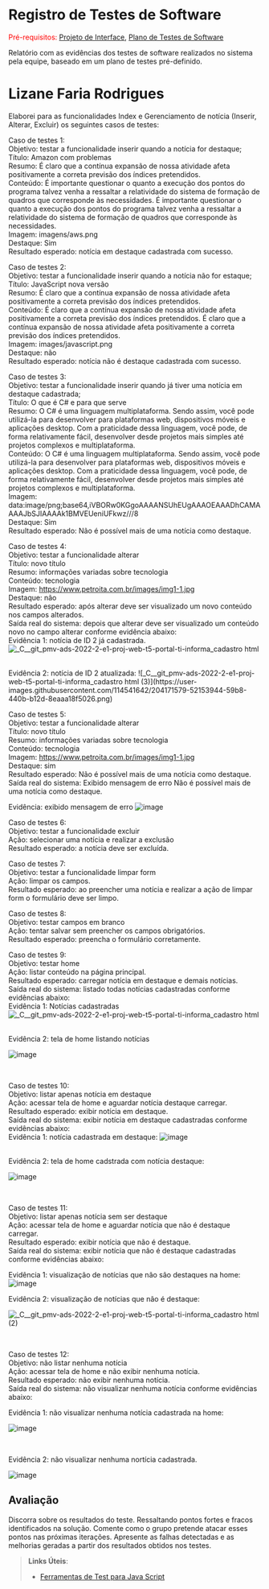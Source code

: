 # Registro de Testes de Software

<span style="color:red">Pré-requisitos: <a href="3-Projeto de Interface.md"> Projeto de Interface</a></span>, <a href="8-Plano de Testes de Software.md"> Plano de Testes de Software</a>

Relatório com as evidências dos testes de software realizados no sistema pela equipe, baseado em um plano de testes pré-definido.

# Lizane Faria Rodrigues
Elaborei para as funcionalidades Index e Gerenciamento de notícia (Inserir, Alterar, Excluir) os seguintes casos de testes:

Caso de testes 1:
<br />
Objetivo: testar a funcionalidade inserir quando a notícia for destaque;
<br />
Título: Amazon com problemas
<br />
Resumo: É claro que a contínua expansão de nossa atividade afeta positivamente a correta previsão dos índices pretendidos.
<br />
Conteúdo: É importante questionar o quanto a execução dos pontos do programa talvez venha a ressaltar a relatividade do sistema de formação de quadros que corresponde às necessidades.
É importante questionar o quanto a execução dos pontos do programa talvez venha a ressaltar a relatividade do sistema de formação de quadros que corresponde às necessidades.
<br />
Imagem: imagens/aws.png
<br />
Destaque: Sim
<br />
Resultado esperado: notícia em destaque cadastrada com sucesso.
<br />


Caso de testes 2:
<br />
Objetivo: testar a funcionalidade inserir quando a notícia não 
for estaque;
<br />
Título: JavaScript nova versão
<br />
Resumo: É claro que a contínua expansão de nossa atividade afeta positivamente a correta previsão dos índices pretendidos.
<br />
Conteúdo: É claro que a contínua expansão de nossa atividade afeta positivamente a correta previsão dos índices pretendidos.
É claro que a contínua expansão de nossa atividade afeta positivamente a correta previsão dos índices pretendidos.
<br />
Imagem: images/javascript.png 
<br />
Destaque: não
<br />
Resultado esperado: notícia não é destaque cadastrada com sucesso.
<br />

Caso de testes 3:
<br />
Objetivo: testar a funcionalidade inserir quando já tiver uma notícia em destaque cadastrada;
<br />
Título: O que é C# e para que serve
<br />
Resumo: O C# é uma linguagem multiplataforma. Sendo assim, você pode utilizá-la para desenvolver para plataformas web, dispositivos móveis e aplicações desktop. Com a praticidade dessa linguagem, você pode, de forma relativamente fácil, desenvolver desde projetos mais simples até projetos complexos e multiplataforma.
<br />
Conteúdo: O C# é uma linguagem multiplataforma. Sendo assim, você pode utilizá-la para desenvolver para plataformas web, dispositivos móveis e aplicações desktop. Com a praticidade dessa linguagem, você pode, de forma relativamente fácil, desenvolver desde projetos mais simples até projetos complexos e multiplataforma.
<br />
Imagem: data:image/png;base64,iVBORw0KGgoAAAANSUhEUgAAAOEAAADhCAMAAAAJbSJIAAAAk1BMVEUeniUFkwz///8
<br />
Destaque: Sim
<br />
Resultado esperado: Não é possível mais de uma notícia como destaque.
<br />

Caso de testes 4:
<br />
Objetivo: testar a funcionalidade alterar
<br />
Título: novo título
<br />
Resumo: informações variadas sobre tecnologia
<br />
Conteúdo: tecnologia
<br />
Imagem: https://www.petroita.com.br/images/img1-1.jpg
<br />
Destaque: não
<br />
Resultado esperado: após alterar deve ser visualizado um novo conteúdo nos campos alterados.
<br />
Saída real do sistema: depois que alterar deve ser visualizado um conteúdo novo no campo alterar conforme evidência abaixo:
<br />
Evidência 1: notícia de ID 2 já cadastrada. 
<br />
![_C__git_pmv-ads-2022-2-e1-proj-web-t5-portal-ti-informa_cadastro html](https://user-images.githubusercontent.com/114541642/204171440-e7b3285a-8809-4a42-a6d9-c096a7ecab02.png)

<br />
Evidência 2: notícia de ID 2 atualizada: 
![_C__git_pmv-ads-2022-2-e1-proj-web-t5-portal-ti-informa_cadastro html (3)](https://user-images.githubusercontent.com/114541642/204171579-52153944-59b8-440b-b12d-8eaaa18f5026.png)


Caso de testes 5:
<br />
Objetivo: testar a funcionalidade alterar
<br />
Título: novo título
<br />
Resumo: informações variadas sobre tecnologia
<br />
Conteúdo: tecnologia
<br />
Imagem: https://www.petroita.com.br/images/img1-1.jpg
<br />
Destaque: sim
<br />
Resultado esperado: Não é possível mais de uma notícia como destaque. 
<br />
Saída real do sistema: Exibido mensagem de erro Não é possível mais de uma notícia como destaque.
<br />

Evidência: exibido mensagem de erro 
![image](https://user-images.githubusercontent.com/114541642/204171790-2929610a-0760-4c4b-88c0-f70d8d16d746.png)


Caso de testes 6:
<br />
Objetivo: testar a funcionalidade excluir
<br />
Ação: selecionar uma notícia e realizar a exclusão 
<br />
Resultado esperado:  a notícia deve ser excluída.
<br />

Caso de testes 7:
<br />
Objetivo: testar a funcionalidade limpar form
<br />
Ação: limpar os campos.
<br />
Resultado esperado: ao preencher uma notícia e realizar a ação de limpar form o formulário deve ser limpo.
<br />

Caso de testes 8:
<br />
Objetivo: testar campos em branco
<br />
Ação: tentar salvar sem preencher os campos obrigatórios.
<br />
Resultado esperado: preencha o formulário corretamente.
<br />

Caso de testes 9:
<br />
Objetivo: testar home
<br />
Ação: listar conteúdo na página principal.
<br />
Resultado esperado: carregar notícia em destaque e demais notícias.
<br />
Saída real do sistema: listado todas notícias cadastradas conforme evidências abaixo:
<br />
Evidência 1: Notícias cadastradas
![_C__git_pmv-ads-2022-2-e1-proj-web-t5-portal-ti-informa_cadastro html](https://user-images.githubusercontent.com/114541642/204167112-29c8b835-c459-496f-8804-ae5bf8314058.png)

<br />
Evidência 2: tela de home listando notícias

![image](https://user-images.githubusercontent.com/114541642/204167460-332d36fd-28b5-4fa6-b7bd-a3c011114818.png)

<br />

Caso de testes 10:
<br />
Objetivo: listar apenas notícia em destaque
<br />
Ação: acessar tela de home e aguardar notícia destaque carregar.
<br />
Resultado esperado: exibir notícia em destaque.
<br />
Saída real do sistema: exibir  notícia em destaque cadastradas conforme evidências abaixo:
<br />
Evidência 1: notícia cadastrada em destaque:
![image](https://user-images.githubusercontent.com/114541642/204168420-38bd578a-06ad-4f9d-86b0-5e3e9491fe1b.png)

<br />
Evidência 2: tela de home cadstrada com notícia destaque:

![image](https://user-images.githubusercontent.com/114541642/204168563-267de361-6762-43c5-916d-7964940e15e9.png)

<br />

Caso de testes 11:
<br />
Objetivo: listar apenas notícia sem ser destaque
<br />
Ação: acessar tela de home e aguardar notícia que não é destaque carregar.
<br />
Resultado esperado: exibir notícia que não é destaque.
<br />
Saída real do sistema: exibir notícia que não é  destaque cadastradas conforme evidências abaixo:
<br />

Evidência 1: visualização de notícias que não são destaques na home:
![image](https://user-images.githubusercontent.com/114541642/204169205-122c6471-da47-49ef-9c78-842335f30caf.png)
<br />

Evidência 2: visualização de notícias que não é destaque:

![_C__git_pmv-ads-2022-2-e1-proj-web-t5-portal-ti-informa_cadastro html (2)](https://user-images.githubusercontent.com/114541642/204169352-8f6d3638-a812-4fe0-a2b6-45881d3923b5.png)

<br />

Caso de testes 12:
<br />
Objetivo: não listar nenhuma notícia
<br />
Ação: acessar tela de home e não exibir nenhuma notícia.
<br />
Resultado esperado: não exibir nenhuma notícia.
<br />
Saída real do sistema: não visualizar nenhuma notícia conforme evidências abaixo:
<br />

Evidência 1: não visualizar nenhuma notícia cadastrada na home:

![image](https://user-images.githubusercontent.com/114541642/204169749-35731047-65e8-4c25-9766-7b786d94f759.png)

<br />

Evidência 2: não visualizar nenhuma nortícia cadastrada.

![image](https://user-images.githubusercontent.com/114541642/204169876-4d345a95-72e7-409d-8df4-1584435f90c2.png)



## Avaliação

Discorra sobre os resultados do teste. Ressaltando pontos fortes e fracos identificados na solução. Comente como o grupo pretende atacar esses pontos nas próximas iterações. Apresente as falhas detectadas e as melhorias geradas a partir dos resultados obtidos nos testes.

> **Links Úteis**:
> - [Ferramentas de Test para Java Script](https://geekflare.com/javascript-unit-testing/)
